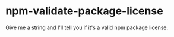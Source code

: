 npm-validate-package-license
============================

Give me a string and I'll tell you if it's a valid npm package license.
